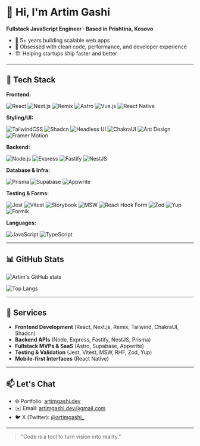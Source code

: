 # 👋 Hi, I'm Artim Gashi

**Fullstack JavaScript Engineer · Based in Prishtina, Kosovo**

- 🚀 5+ years building scalable web apps
- 🧠 Obsessed with clean code, performance, and developer experience
- 🏗️ Helping startups ship faster and better

---

## 🧰 Tech Stack

**Frontend:**

![React](https://img.shields.io/badge/-React-61DAFB?style=flat-square&logo=react&logoColor=white)
![Next.js](https://img.shields.io/badge/-Next.js-000?style=flat-square&logo=next.js)
![Remix](https://img.shields.io/badge/-Remix-000?style=flat-square&logo=remix&logoColor=white)
![Astro](https://img.shields.io/badge/-Astro-000?style=flat-square&logo=astro&logoColor=white)
![Vue.js](https://img.shields.io/badge/-Vue.js-4FC08D?style=flat-square&logo=vue.js&logoColor=white)
![React Native](https://img.shields.io/badge/-React_Native-61DAFB?style=flat-square&logo=react&logoColor=white)

**Styling/UI:**

![TailwindCSS](https://img.shields.io/badge/-Tailwind-06B6D4?style=flat-square&logo=tailwind-css)
![Shadcn](https://img.shields.io/badge/-Shadcn-000?style=flat-square)
![Headless UI](https://img.shields.io/badge/-HeadlessUI-000?style=flat-square)
![ChakraUI](https://img.shields.io/badge/-ChakraUI-319795?style=flat-square&logo=chakraui&logoColor=white)
![Ant Design](https://img.shields.io/badge/-Ant%20Design-0170FE?style=flat-square&logo=ant-design&logoColor=white)
![Framer Motion](https://img.shields.io/badge/-Framer_Motion-black?style=flat-square&logo=framer)

**Backend:**

![Node.js](https://img.shields.io/badge/-Node.js-339933?style=flat-square&logo=node.js&logoColor=white)
![Express](https://img.shields.io/badge/-Express.js-000?style=flat-square&logo=express&logoColor=white)
![Fastify](https://img.shields.io/badge/-Fastify-000000?style=flat-square&logo=fastify)
![NestJS](https://img.shields.io/badge/-NestJS-E0234E?style=flat-square&logo=nestjs&logoColor=white)

**Database & Infra:**

![Prisma](https://img.shields.io/badge/-Prisma-2D3748?style=flat-square&logo=prisma)
![Supabase](https://img.shields.io/badge/-Supabase-3ECF8E?style=flat-square&logo=supabase)
![Appwrite](https://img.shields.io/badge/-Appwrite-F02E65?style=flat-square&logo=appwrite)

**Testing & Forms:**

![Jest](https://img.shields.io/badge/-Jest-C21325?style=flat-square&logo=jest&logoColor=white)
![Vitest](https://img.shields.io/badge/-Vitest-6E9F18?style=flat-square&logo=vitest&logoColor=white)
![Storybook](https://img.shields.io/badge/-Storybook-FF4785?style=flat-square&logo=storybook&logoColor=white)
![MSW](https://img.shields.io/badge/-MSW-FF6A00?style=flat-square)
![React Hook Form](https://img.shields.io/badge/-React_Hook_Form-EC5990?style=flat-square)
![Zod](https://img.shields.io/badge/-Zod-7C3AED?style=flat-square)
![Yup](https://img.shields.io/badge/-Yup-5F7FFF?style=flat-square)
![Formik](https://img.shields.io/badge/-Formik-FF4154?style=flat-square)

**Languages:**

![JavaScript](https://img.shields.io/badge/-JavaScript-black?style=flat-square&logo=javascript)
![TypeScript](https://img.shields.io/badge/-TypeScript-3178C6?style=flat-square&logo=typescript&logoColor=white)

---

## 📊 GitHub Stats

![Artim's GitHub stats](https://github-readme-stats.vercel.app/api?username=gashiartim&show_icons=true&theme=tokyonight)

![Top Langs](https://github-readme-stats.vercel.app/api/top-langs/?username=gashiartim&layout=compact&theme=tokyonight)

---

## 💼 Services

- **Frontend Development** (React, Next.js, Remix, Tailwind, ChakraUI, Shadcn)
- **Backend APIs** (Node, Express, Fastify, NestJS, Prisma)
- **Fullstack MVPs & SaaS** (Astro, Supabase, Appwrite)
- **Testing & Validation** (Jest, Vitest, MSW, RHF, Zod, Yup)
- **Mobile-first Interfaces** (React Native)

---

## 📫 Let's Chat

- 🌐 Portfolio: [artimgashi.dev](https://www.artimgashi.dev)
- ✉️ Email: [artimgashi.dev@gmail.com](mailto:artimgashi.dev@gmail.com)
- 🐦 X (Twitter): [@artimgashi_](https://twitter.com/artimgashi_)

---

> “Code is a tool to turn vision into reality.”
